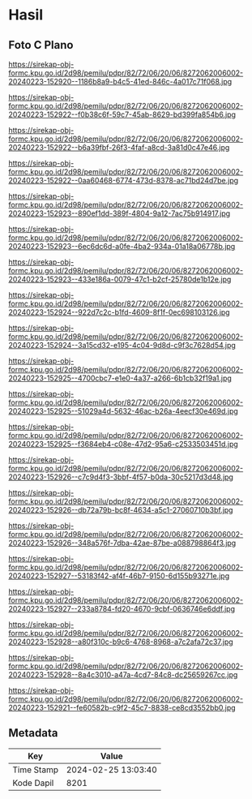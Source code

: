 # Hasil

## Foto C Plano

https://sirekap-obj-formc.kpu.go.id/2d98/pemilu/pdpr/82/72/06/20/06/8272062006002-20240223-152920--1186b8a9-b4c5-41ed-846c-4a017c71f068.jpg

https://sirekap-obj-formc.kpu.go.id/2d98/pemilu/pdpr/82/72/06/20/06/8272062006002-20240223-152922--f0b38c6f-59c7-45ab-8629-bd399fa854b6.jpg

https://sirekap-obj-formc.kpu.go.id/2d98/pemilu/pdpr/82/72/06/20/06/8272062006002-20240223-152922--b6a39fbf-26f3-4faf-a8cd-3a81d0c47e46.jpg

https://sirekap-obj-formc.kpu.go.id/2d98/pemilu/pdpr/82/72/06/20/06/8272062006002-20240223-152922--0aa60468-6774-473d-8378-ac71bd24d7be.jpg

https://sirekap-obj-formc.kpu.go.id/2d98/pemilu/pdpr/82/72/06/20/06/8272062006002-20240223-152923--890ef1dd-389f-4804-9a12-7ac75b914917.jpg

https://sirekap-obj-formc.kpu.go.id/2d98/pemilu/pdpr/82/72/06/20/06/8272062006002-20240223-152923--6ec6dc6d-a0fe-4ba2-934a-01a18a06778b.jpg

https://sirekap-obj-formc.kpu.go.id/2d98/pemilu/pdpr/82/72/06/20/06/8272062006002-20240223-152923--433e186a-0079-47c1-b2cf-25780de1b12e.jpg

https://sirekap-obj-formc.kpu.go.id/2d98/pemilu/pdpr/82/72/06/20/06/8272062006002-20240223-152924--922d7c2c-b1fd-4609-8f1f-0ec698103126.jpg

https://sirekap-obj-formc.kpu.go.id/2d98/pemilu/pdpr/82/72/06/20/06/8272062006002-20240223-152924--3a15cd32-e195-4c04-9d8d-c9f3c7628d54.jpg

https://sirekap-obj-formc.kpu.go.id/2d98/pemilu/pdpr/82/72/06/20/06/8272062006002-20240223-152925--4700cbc7-e1e0-4a37-a266-6b1cb32f19a1.jpg

https://sirekap-obj-formc.kpu.go.id/2d98/pemilu/pdpr/82/72/06/20/06/8272062006002-20240223-152925--51029a4d-5632-46ac-b26a-4eecf30e469d.jpg

https://sirekap-obj-formc.kpu.go.id/2d98/pemilu/pdpr/82/72/06/20/06/8272062006002-20240223-152925--f3684eb4-c08e-47d2-95a6-c2533503451d.jpg

https://sirekap-obj-formc.kpu.go.id/2d98/pemilu/pdpr/82/72/06/20/06/8272062006002-20240223-152926--c7c9d4f3-3bbf-4f57-b0da-30c5217d3d48.jpg

https://sirekap-obj-formc.kpu.go.id/2d98/pemilu/pdpr/82/72/06/20/06/8272062006002-20240223-152926--db72a79b-bc8f-4634-a5c1-27060710b3bf.jpg

https://sirekap-obj-formc.kpu.go.id/2d98/pemilu/pdpr/82/72/06/20/06/8272062006002-20240223-152926--348a576f-7dba-42ae-87be-a088798864f3.jpg

https://sirekap-obj-formc.kpu.go.id/2d98/pemilu/pdpr/82/72/06/20/06/8272062006002-20240223-152927--53183f42-af4f-46b7-9150-6d155b93271e.jpg

https://sirekap-obj-formc.kpu.go.id/2d98/pemilu/pdpr/82/72/06/20/06/8272062006002-20240223-152927--233a8784-fd20-4670-9cbf-0636746e6ddf.jpg

https://sirekap-obj-formc.kpu.go.id/2d98/pemilu/pdpr/82/72/06/20/06/8272062006002-20240223-152928--a80f310c-b9c6-4768-8968-a7c2afa72c37.jpg

https://sirekap-obj-formc.kpu.go.id/2d98/pemilu/pdpr/82/72/06/20/06/8272062006002-20240223-152928--8a4c3010-a47a-4cd7-84c8-dc25659267cc.jpg

https://sirekap-obj-formc.kpu.go.id/2d98/pemilu/pdpr/82/72/06/20/06/8272062006002-20240223-152921--fe60582b-c9f2-45c7-8838-ce8cd3552bb0.jpg


## Metadata

| Key        | Value               |
| ---------- | ------------------- |
| Time Stamp | 2024-02-25 13:03:40 |
| Kode Dapil | 8201                |



